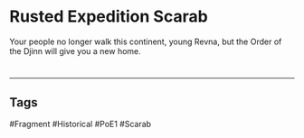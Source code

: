 # Rusted Expedition Scarab
Your people no longer walk this continent, young Revna, but the Order of the Djinn will give you a new home.

#
---
## Tags
#Fragment
#Historical 
#PoE1 
#Scarab 